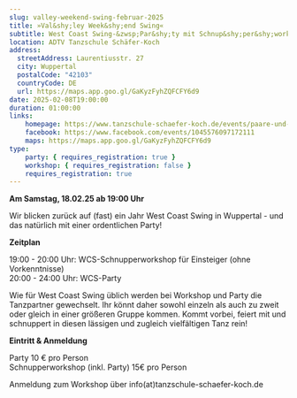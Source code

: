 ```yaml
---
slug: valley-weekend-swing-februar-2025
title: »Val&shy;ley Week&shy;end Swing«
subtitle: West Coast Swing-&zwsp;Par&shy;ty mit Schnup­&shy;per­&shy;work­&shy;shop
location: ADTV Tanzschule Schäfer-Koch
address:
  streetAddress: Laurentiusstr. 27
  city: Wuppertal
  postalCode: "42103"
  countryCode: DE
  url: https://maps.app.goo.gl/GaKyzFyhZQFCFY6d9
date: 2025-02-08T19:00:00
duration: 01:00:00
links:
    homepage: https://www.tanzschule-schaefer-koch.de/events/paare-und-singles/events-erwachsene-detail?tx_calendarize_calendar%5Baction%5D=detail&tx_calendarize_calendar%5Bcontroller%5D=Calendar&tx_calendarize_calendar%5Bindex%5D=74987&cHash=ed5060cf8079f17a2faf20eedea9626f
    facebook: https://www.facebook.com/events/1045576097172111
    maps: https://maps.app.goo.gl/GaKyzFyhZQFCFY6d9
type:
    party: { requires_registration: true }
    workshop: { requires_registration: false }
    requires_registration: true
---
```


**Am Samstag, 18.02.25 ab 19:00 Uhr**

Wir blicken zurück auf (fast) ein Jahr West Coast Swing in Wuppertal - und das natürlich mit einer ordentlichen Party!

**Zeitplan**

19:00 - 20:00 Uhr: WCS-Schnupperworkshop für Einsteiger (ohne Vorkenntnisse)<br>
20:00 - 24:00 Uhr: WCS-Party

Wie für West Coast Swing üblich werden bei Workshop und Party die Tanzpartner gewechselt. Ihr könnt daher sowohl einzeln als auch zu zweit oder gleich in einer größeren Gruppe kommen. Kommt vorbei, feiert mit und schnuppert in diesen lässigen und zugleich vielfältigen Tanz rein!

**Eintritt & Anmeldung**

Party 10 € pro Person<br>
Schnupperworkshop (inkl. Party) 15€ pro Person<br>

Anmeldung zum Workshop über info(at)tanzschule-schaefer-koch.de
